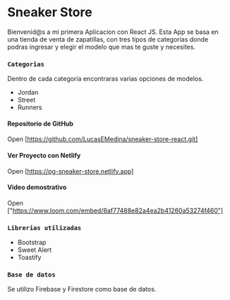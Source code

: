 # Sneaker Store

Bienvenid@s a mi primera Aplicacion con React JS.
Esta App se basa en una tienda de venta de zapatillas, con tres tipos de categorías donde podras
ingresar y elegir el modelo que mas te guste y necesites.

### `Categorias`

Dentro de cada categoría encontraras varias opciones de modelos.
- Jordan
- Street
- Runners

#### Repositorio de GitHub

Open [https://github.com/LucasEMedina/sneaker-store-react.git]

#### Ver Proyecto con Netlify

Open [https://pg-sneaker-store.netlify.app]

#### Video demostrativo

Open ["https://www.loom.com/embed/8af77488e82a4ea2b41260a53274f460"]

### `Librerias utilizadas`

- Bootstrap
- Sweet Alert
- Toastify

### `Base de datos`

Se utilizo Firebase y Firestore como base de datos.



